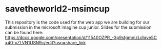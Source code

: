 # savetheworld2-msimcup

This repository is the code used for the web app we are building for our submission in the microsoft imagine cup junior.
Slides for the submission can be found here: https://docs.google.com/presentation/d/11540OZPR_-3p9sfgmnizLdlqve5Cx40-xZLVN1USN9c/edit?usp=share_link

